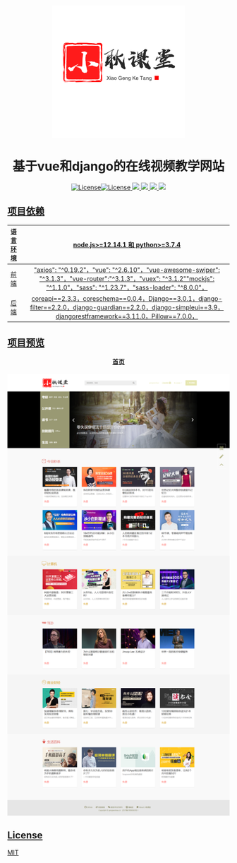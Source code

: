 <p align="center"><a href="https://www.gengwenhao.cn" target="_blank" rel="noopener noreferrer"><img width="300" src="vue_mooc/src/assets/logo.png" alt="Vue logo"></a></p>

<h1 align="center">基于vue和django的在线视频教学网站</h4>
<p align="center">
    <a href="//github.com/gengwenhao/vue_django_mooc"><img src="https://img.shields.io/github/license/gengwenhao/vue_django_mooc" alt="License"><a href="//github.com/gengwenhao/vue_django_mooc"><img src="https://img.shields.io/pypi/pyversions/Django" alt="License"> <a href="//github.com/gengwenhao/vue_django_mooc"><img src="https://img.shields.io/github/repo-size/gengwenhao/vue_django_mooc"> <a href="//github.com/gengwenhao/vue_django_mooc"><img src="https://img.shields.io/github/languages/code-size/gengwenhao/vue_django_mooc"> <a href="//github.com/gengwenhao/vue_django_mooc"><img src="https://img.shields.io/github/languages/count/gengwenhao/vue_django_mooc"> <a href="//github.com/gengwenhao/vue_django_mooc"><img src="https://img.shields.io/github/languages/top/gengwenhao/vue_django_mooc">
</p>


## 项目依赖

| 语言环境 |              node.js>=12.14.1 和 python>=3.7.4               |
| :------- | :----------------------------------------------------------: |
| 前端     | "axios": "^0.19.2"，"vue": "^2.6.10"，"vue-awesome-swiper": "^3.1.3"，"vue-router":"^3.1.3"，"vuex": "^3.1.2""mockjs": "^1.1.0"，"sass": "^1.23.7"，"sass-loader": "^8.0.0"， |
| 后端     | coreapi==2.3.3，coreschema==0.0.4，Django==3.0.1，django-filter==2.2.0，django-guardian==2.2.0，django-simpleui==3.9，djangorestframework==3.11.0，Pillow==7.0.0， |




## 项目预览

<h4 align="center">首页</h4>

![](vue_mooc/public/首页.png)




## License

[MIT](http://opensource.org/licenses/MIT)
